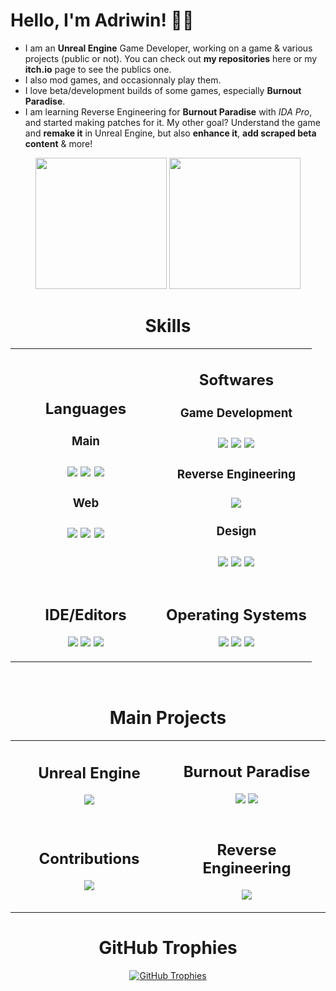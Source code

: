 # Hello, I'm Adriwin! 👋🏼
- I am an **Unreal Engine** Game Developer, working on a game & various projects (public or not). You can check out **my repositories** here or my **itch.io** page to see the publics one.
- I also mod games, and occasionnaly play them.
- I love beta/development builds of some games, especially **Burnout Paradise**.
- I am learning Reverse Engineering for **Burnout Paradise** with *IDA Pro*, and started making patches for it. My other goal? Understand the game and **remake it** in Unreal Engine, but also **enhance it**, **add scraped beta content** & more!

<div align="center">
    <a href="https://github.com/Adriwin06"><img src="https://github-readme-stats.vercel.app/api?username=Adriwin06&show_icons=true&theme=github_dark_dimmed" height="210"></a>
    <a href="https://github.com/Adriwin06"><img src="https://github-readme-stats.vercel.app/api/top-langs/?username=Adriwin06&langs_count=10&layout=compact&theme=github_dark_dimmed" height="210"></a>
</div>

<h1 align = center>Skills</h1>
<!--Skills Table--> 
<table align= "center" width="100%">
  <tr>
    <td width="50%">
      <h2 align="center">Languages</h2>
      <p>
        <div>
            <h3 align="center">Main<h3>
            <div align="center">
                <img src="https://img.shields.io/badge/C89-00589c?style=for-the-badge&logo=c&logoColor=white">
                <img src="https://img.shields.io/badge/Python-2f6c9d?style=for-the-badge&logo=python&logoColor=ffdb4a">
                <img src="https://img.shields.io/badge/Bash-2a3238?style=for-the-badge&logo=gnubash&logoColor=white">
            </div>
            <h3 align="center">Web<h3>
            <div align="center">
                <img src="https://img.shields.io/badge/HTML-e54c21?style=for-the-badge&logo=html5&logoColor=white">
                <img src="https://img.shields.io/badge/CSS-264de4?style=for-the-badge&logo=css3&logoColor=white">
                <img src="https://img.shields.io/badge/JavaScript-fedd22?style=for-the-badge&logo=javascript&logoColor=black">  
            </div>
        </div>
      </p>
    </td>
    <td width="50%">
      <h2 align="center">Softwares</h2>
      <p>
        <div>
            <h3 align="center">Game Development<h3>
            <div align="center">
                <img src="https://img.shields.io/badge/Unreal%20Engine-ffffff?style=for-the-badge&logo=unreal-engine&logoColor=black">
                <img src="https://img.shields.io/badge/Blender-eb7700?style=for-the-badge&logo=blender&logoColor=white">
                <img src="https://img.shields.io/badge/Gaea-ffb800?style=for-the-badge&logo=quadspinner&logoColor=white">
            </div>
            <h3 align="center">Reverse Engineering<h3>
            <div align="center">
                <img src="https://img.shields.io/badge/IDA%20Pro-e1164d?style=for-the-badge&logo=ida&logoColor=white"> 
            </div>
            <h3 align="center">Design<h3>
            <div align="center">
                <img src="https://img.shields.io/badge/Figma-874fff?style=for-the-badge&logo=figma&logoColor=white">
                <img src="https://img.shields.io/badge/Adobe%20Illustrator-330000?style=for-the-badge&logo=adobe-illustrator&logoColor=white">
                <img src="https://img.shields.io/badge/Krita-f54ff4?style=for-the-badge&logo=krita&logoColor=white"> 
            </div>
        </div>
      </p>
    </td>
  </tr>
  <tr>
    <td width="50%">
      <h2 align="center">IDE/Editors</h2>
      <p>
        <div>
            <div align="center">
                <img src="https://img.shields.io/badge/Visual%20Studio%20Code-2578ac?style=for-the-badge&logo=visual-studio-code&logoColor=white">
                <img src="https://img.shields.io/badge/Sublime%20Text-f89820?style=for-the-badge&logo=sublime-text&logoColor=white">
                <img src="https://img.shields.io/badge/Visual%20Studio-7252aa?style=for-the-badge&logo=visual-studio&logoColor=white"> 
            </div>
        </div>
      </p>
    </td>
    <td width="50%">
      <h2 align="center">Operating Systems</h2>
      <p>
        <div>
            <div align="center">
                <img src="https://img.shields.io/badge/Windows-38c1ff?style=for-the-badge&logo=windows-11&logoColor=white">
                <img src="https://img.shields.io/badge/Linux-FCC624?style=for-the-badge&logo=linux&logoColor=black">
                <img src="https://img.shields.io/badge/Android-30d780?style=for-the-badge&logo=android&logoColor=white"> 
            </div>
        </div>
      </p>
    </td>
  </tr>
</table>
<br>


<h1 align = "center">Main Projects</h1>
<!--GitHub Main Projects Table--> 
<table align= "center" width="100%">
  <tr>
    <td width="50%">
      <h2 align="center">Unreal Engine</h2>
      <p>
        <div>
            <div align="center">
                <a href="https://github.com/Adriwin06/Ultimate-CommonUI-Menu-System"><img src="https://github-readme-stats.vercel.app/api/pin/?username=Adriwin06&repo=Ultimate-CommonUI-Menu-System&theme=github_dark_dimmed"></a>
            </div>
        </div>
      </p>
    </td>
    <td width="50%">
      <h2 align="center">Burnout Paradise</h2>
      <p>
        <div>
            <div align="center">
                <a href="https://github.com/Adriwin06/Blender_Burnout_Batch_Assets_Import"><img src="https://github-readme-stats.vercel.app/api/pin/?username=Adriwin06&repo=Blender_Burnout_Batch_Assets_Import&theme=github_dark_dimmed"></a>
                <a href="https://github.com/Adriwin06/Burnout_tcartwright_Ultimate-Experience"><img src="https://github-readme-stats.vercel.app/api/pin/?username=Adriwin06&repo=Burnout_tcartwright_Ultimate-Experience&theme=github_dark_dimmed"></a>
            </div>
        </div>
      </p>
    </td>
  </tr>
  <tr>
    <td width="50%">
      <h2 align="center">Contributions</h2>
      <p>
        <div align= "center">
            <a href="https://github.com/Adriwin06/blender_burnout_paradise_helpers"><img src="https://github-readme-stats.vercel.app/api/pin/?username=Adriwin06&repo=blender_burnout_paradise_helpers&theme=github_dark_dimmed"></a>
        </div>
      </p>
    </td>
    <td width="50%">
      <h2 align="center">Reverse Engineering</h2>
      <p>
          <div align= "center">
            <a href="https://github.com/Adriwin06/Game-Patches"><img src="https://github-readme-stats.vercel.app/api/pin/?username=Adriwin06&repo=Game-Patches&theme=github_dark_dimmed"></a>
          </div>
      </p>
    </td>
  </tr>
</table>

<!--Trophies-->   
<h1 align="center">GitHub Trophies</h1>
<div align="center">
    <a href="https://github.com/Adriwin06"><img alt="GitHub Trophies" src="https://github-profile-trophy.vercel.app/?username=Adriwin06&no-bg=true&no-frame=true&row=2&column=6&margin-w=20&margin-h=20"></a>
</div>
